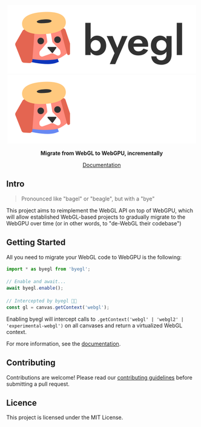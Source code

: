 <div align="center">

![byegl (light mode)](./media/byegl-logo-light.svg#gh-light-mode-only)
![byegl (dark mode)](./media/byegl-logo-dark.svg#gh-dark-mode-only)

**Migrate from WebGL to WebGPU, incrementally**

[Documentation](https://docs.swmansion.com/byegl)

</div>

## Intro

> Pronounced like "bagel" or "beagle", but with a "bye"

This project aims to reimplement the WebGL API on top of WebGPU, which will allow established WebGL-based projects to gradually migrate to the WebGPU over time (or in other words, to "de-WebGL their codebase")

## Getting Started

All you need to migrate your WebGL code to WebGPU is the following:

```ts
import * as byegl from 'byegl';

// Enable and await...
await byegl.enable();

// Intercepted by byegl 🥯🐶
const gl = canvas.getContext('webgl');
```

Enabling byegl will intercept calls to `.getContext('webgl' | 'webgl2' | 'experimental-webgl')` on all canvases and return
a virtualized WebGL context.

For more information, see the [documentation](https://docs.swmansion.com/byegl).

## Contributing

Contributions are welcome! Please read our [contributing guidelines](CONTRIBUTING.md) before submitting a pull request.

## Licence

This project is licensed under the MIT License.
